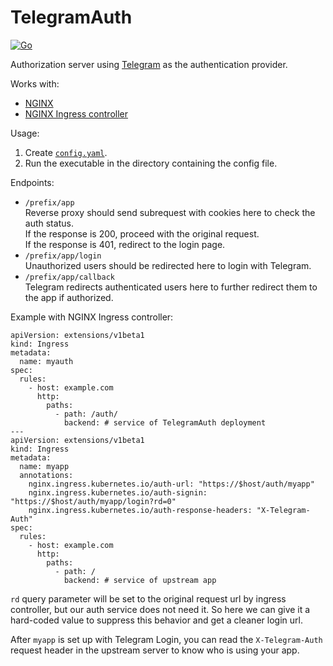 # TelegramAuth

[![Go](https://github.com/Qusic/TelegramAuth/workflows/Go/badge.svg?branch=master)](https://github.com/Qusic/TelegramAuth/actions?query=workflow%3AGo)

Authorization server using [Telegram](https://core.telegram.org/widgets/login) as the authentication provider.

Works with:

* [NGINX](http://nginx.org/en/docs/http/ngx_http_auth_request_module.html)
* [NGINX Ingress controller](https://kubernetes.github.io/ingress-nginx/user-guide/nginx-configuration/annotations/#external-authentication)

Usage:

1. Create [`config.yaml`](config.example.yaml).
2. Run the executable in the directory containing the config file.

Endpoints:

* `/prefix/app`  \
  Reverse proxy should send subrequest with cookies here to check the auth status.  \
  If the response is 200, proceed with the original request.  \
  If the response is 401, redirect to the login page.
* `/prefix/app/login`  \
  Unauthorized users should be redirected here to login with Telegram.
* `/prefix/app/callback`  \
  Telegram redirects authenticated users here to further redirect them to the app if authorized.

Example with NGINX Ingress controller:

```
apiVersion: extensions/v1beta1
kind: Ingress
metadata:
  name: myauth
spec:
  rules:
    - host: example.com
      http:
        paths:
          - path: /auth/
            backend: # service of TelegramAuth deployment
---
apiVersion: extensions/v1beta1
kind: Ingress
metadata:
  name: myapp
  annotations:
    nginx.ingress.kubernetes.io/auth-url: "https://$host/auth/myapp"
    nginx.ingress.kubernetes.io/auth-signin: "https://$host/auth/myapp/login?rd=0"
    nginx.ingress.kubernetes.io/auth-response-headers: "X-Telegram-Auth"
spec:
  rules:
    - host: example.com
      http:
        paths:
          - path: /
            backend: # service of upstream app
```

`rd` query parameter will be set to the original request url by ingress controller, but our auth service does not need it. So here we can give it a hard-coded value to suppress this behavior and get a cleaner login url.

After `myapp` is set up with Telegram Login, you can read the `X-Telegram-Auth` request header in the upstream server to know who is using your app.
